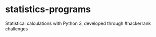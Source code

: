 # statistics-programs
Statistical calculations with Python 3, developed through #hackerrank challenges
